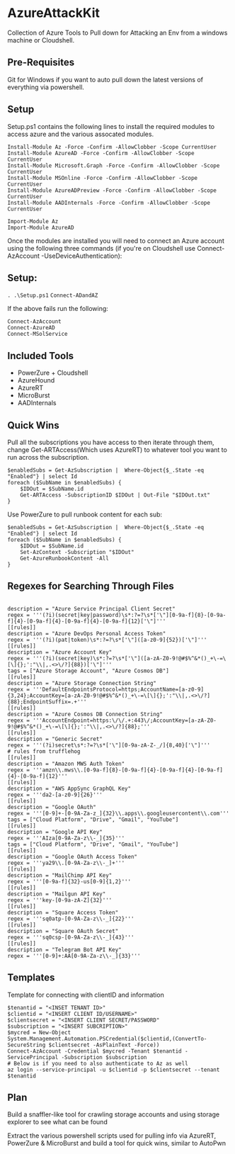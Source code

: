 # AzureAttackKit
Collection of Azure Tools to Pull down for Attacking an Env from a windows machine or Cloudshell. 

## Pre-Requisites
Git for Windows if you want to auto pull down the latest versions of everything via powershell.

## Setup
Setup.ps1 contains the following lines to install the required modules to access azure and the various assocated modules. 
```
Install-Module Az -Force -Confirm -AllowClobber -Scope CurrentUser
Install-Module AzureAD -Force -Confirm -AllowClobber -Scope CurrentUser
Install-Module Microsoft.Graph -Force -Confirm -AllowClobber -Scope CurrentUser
Install-Module MSOnline -Force -Confirm -AllowClobber -Scope CurrentUser       
Install-Module AzureADPreview -Force -Confirm -AllowClobber -Scope CurrentUser 
Install-Module AADInternals -Force -Confirm -AllowClobber -Scope CurrentUser   

Import-Module Az
Import-Module AzureAD
```

Once the modules are installed you will need to connect an Azure account using the following three commands (if you're on Cloudshell use Connect-AzAccount -UseDeviceAuthentication): 
## Setup:
`. .\Setup.ps1`
`Connect-ADandAZ`

If the above fails run the following:
``` 
Connect-AzAccount
Connect-AzureAD
Connect-MSolService
```

## Included Tools
- PowerZure + Cloudshell
- AzureHound
- AzureRT
- MicroBurst
- AADInternals

## Quick Wins
Pull all the subscriptions you have access to then iterate through them, change Get-ARTAccess(Which uses AzureRT) to whatever tool you want to run across the subscription.
```
$enabledSubs = Get-AzSubscription |  Where-Object{$_.State -eq "Enabled"} | select Id
foreach ($SubName in $enabledSubs) {
    $IDOut = $SubName.id
    Get-ARTAccess -SubscriptionID $IDOut | Out-File "$IDOut.txt"
}
```

Use PowerZure to pull runbook content for each sub:
```
$enabledSubs = Get-AzSubscription |  Where-Object{$_.State -eq "Enabled"} | select Id
foreach ($SubName in $enabledSubs) {    
    $IDOut = $SubName.id
    Set-AzContext -Subscription "$IDOut"
    Get-AzureRunbookContent -All
}
```

## Regexes for Searching Through Files
```

description = "Azure Service Principal Client Secret"
regex = '''(?i)(secret|key|password)\s*:?=?\s*['\"][0-9a-f]{8}-[0-9a-f]{4}-[0-9a-f]{4}-[0-9a-f]{4}-[0-9a-f]{12}['\"]'''
[[rules]]
description = "Azure DevOps Personal Access Token"
regex = '''(?i)(pat|token)\s*:?=?\s*['\"]([a-z0-9]{52})['\"]'''
[[rules]]
description = "Azure Account Key"
regex = '''(?i)(secret|key)\s*:?=?\s*['\"]([a-zA-Z0-9!@#$%^&*()_+\-=\[\]{};':"\\|,.<>\/?]{88})['\"]'''
tags = ["Azure Storage Account", "Azure Cosmos DB"]
[[rules]]
description = "Azure Storage Connection String"
regex = '''DefaultEndpointsProtocol=https;AccountName=[a-z0-9]{3,24};AccountKey=[a-zA-Z0-9!@#$%^&*()_+\-=\[\]{};':"\\|,.<>\/?]{88};EndpointSuffix=.+'''
[[rules]]
description = "Azure Cosmos DB Connection String"
regex = '''AccountEndpoint=https:\/\/.+:443\/;AccountKey=[a-zA-Z0-9!@#$%^&*()_+\-=\[\]{};':"\\|,.<>\/?]{88};'''
[[rules]]
description = "Generic Secret"
regex = '''(?i)secret\s*:?=?\s*['\"][0-9a-zA-Z-_/]{8,40}['\"]'''
# rules from trufflehog
[[rules]]
description = "Amazon MWS Auth Token"
regex = '''amzn\\.mws\\.[0-9a-f]{8}-[0-9a-f]{4}-[0-9a-f]{4}-[0-9a-f]{4}-[0-9a-f]{12}'''
[[rules]]
description = "AWS AppSync GraphQL Key"
regex = '''da2-[a-z0-9]{26}'''
[[rules]]
description = "Google OAuth"
regex = '''[0-9]+-[0-9A-Za-z_]{32}\\.apps\\.googleusercontent\\.com'''
tags = ["Cloud Platform", "Drive", "Gmail", "YouTube"]
[[rules]]
description = "Google API Key"
regex = '''AIza[0-9A-Za-z\\-_]{35}'''
tags = ["Cloud Platform", "Drive", "Gmail", "YouTube"]
[[rules]]
description = "Google OAuth Access Token"
regex = '''ya29\\.[0-9A-Za-z\\-_]+'''
[[rules]]
description = "MailChimp API Key"
regex = '''[0-9a-f]{32}-us[0-9]{1,2}'''
[[rules]]
description = "Mailgun API Key"
regex = '''key-[0-9a-zA-Z]{32}'''
[[rules]]
description = "Square Access Token"
regex = '''sq0atp-[0-9A-Za-z\\-_]{22}'''
[[rules]]
description = "Square OAuth Secret"
regex = '''sq0csp-[0-9A-Za-z\\-_]{43}'''
[[rules]]
description = "Telegram Bot API Key"
regex = '''[0-9]+:AA[0-9A-Za-z\\-_]{33}'''
```

## Templates
Template for connecting with clientID and information
```
$tenantid = "<INSET TENANT ID>"
$clientid = "<INSERT CLIENT ID/USERNAME>"
$clientsecret = "<INSERT CLIENT SECRET/PASSWORD"
$subscription = "<INSERT SUBCRIPTION>"
$mycred = New-Object System.Management.Automation.PSCredential($clientid,(ConvertTo-SecureString $clientsecret -AsPlainText -Force))
Connect-AzAccount -Credential $mycred -Tenant $tenantid -ServicePrincipal -Subscription $subscription
# Below is if you need to also authenticate to Az as well
az login --service-principal -u $clientid -p $clientsecret --tenant $tenantid
```


## Plan
Build a snaffler-like tool for crawling storage accounts and using storage explorer to see what can be found

Extract the various powershell scripts used for pulling info via AzureRT, PowerZure & MicroBurst and build a tool for quick wins, similar to AutoPwn

